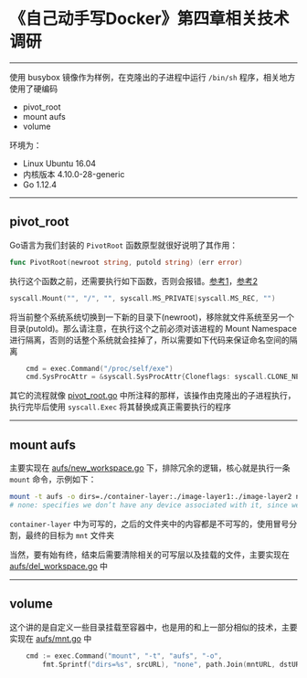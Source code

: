 # 《自己动手写Docker》第四章相关技术调研

---

使用 busybox 镜像作为样例，在克隆出的子进程中运行 `/bin/sh` 程序，相关地方使用了硬编码

- pivot_root
- mount aufs
- volume

环境为：

- Linux Ubuntu 16.04
- 内核版本 4.10.0-28-generic
- Go 1.12.4

---

## pivot_root

Go语言为我们封装的 `PivotRoot` 函数原型就很好说明了其作用：

```go
func PivotRoot(newroot string, putold string) (err error)
```

执行这个函数之前，还需要执行如下函数，否则会报错。[参考1](https://github.com/xianlubird/mydocker/issues/13#issuecomment-450898307)，[参考2](https://github.com/xianlubird/mydocker/issues/41#issuecomment-478799767)

```go
syscall.Mount("", "/", "", syscall.MS_PRIVATE|syscall.MS_REC, "")
```

将当前整个系统系统切换到一下新的目录下(newroot)，移除就文件系统至另一个目录(putold)。那么请注意，在执行这个之前必须对该进程的 Mount Namespace 进行隔离，否则的话整个系统就会挂掉了，所以需要如下代码来保证命名空间的隔离

```go
	cmd = exec.Command("/proc/self/exe")
	cmd.SysProcAttr = &syscall.SysProcAttr{Cloneflags: syscall.CLONE_NEWNS | syscall.CLONE_NEWPID}
```

其它的流程就像 [pivot_root.go](./pivot_root.go) 中所注释的那样，该操作由克隆出的子进程执行，执行完毕后使用 `syscall.Exec` 将其替换成真正需要执行的程序

---

## mount aufs

主要实现在 [aufs/new_workspace.go](./aufs/new_workspace.go) 下，排除冗余的逻辑，核心就是执行一条 `mount` 命令，示例如下：

```sh
mount -t aufs -o dirs=./container-layer:./image-layer1:./image-layer2 none ./mnt
# none: specifies we don’t have any device associated with it, since we are going to mount two directories
```

`container-layer` 中为可写的，之后的文件夹中的内容都是不可写的，使用冒号分割，最终的目标为 `mnt` 文件夹

当然，要有始有终，结束后需要清除相关的可写层以及挂载的文件，主要实现在 [aufs/del_workspace.go](./aufs/del_workspace.go) 中

---

## volume

这个讲的是自定义一些目录挂载至容器中，也是用的和上一部分相似的技术，主要实现在 [aufs/mnt.go](./aufs/mnt.go) 中

```go
	cmd := exec.Command("mount", "-t", "aufs", "-o",
		fmt.Sprintf("dirs=%s", srcURL), "none", path.Join(mntURL, dstURL))
```
